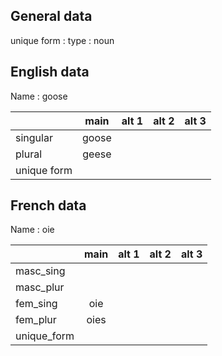 ## General data

unique form :
type : noun

## English data

Name : goose

|             | main  | alt 1 | alt 2 | alt 3 |
| :---------- | :---: | :---: | :---: | ----- |
| singular    | goose |       |       |       |
| plural      | geese |       |       |       |
| unique form |       |       |       |       |

## French data

Name : oie

|             | main | alt 1 | alt 2 | alt 3 |
| :---------- | :--: | :---: | :---: | :---: |
| masc_sing   |      |       |       |       |
| masc_plur   |      |       |       |       |
| fem_sing    | oie  |       |       |       |
| fem_plur    | oies |       |       |       |
| unique_form |      |       |       |       |



